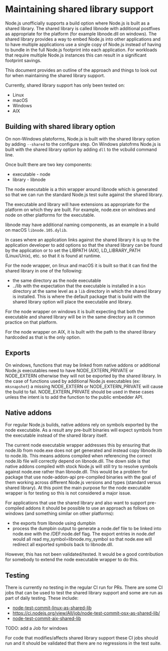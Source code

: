 # Maintaining shared library support

Node.js unofficially supports a build option where Node.js is built as
a shared library. The shared library is called libnode with additional postfixes
as appropriate for the platform (for example libnode.dll on windows). 
The shared library provides a way to embed Node.js into other
applications and to have multiple applications use a single copy of
Node.js instead of having to bundle in the full Node.js footprint
into each application. For workloads that require multiple Node.js
instances this can result in a significant footprint savings.

This document provides an outline of the approach and things to look
out for when maintaining the shared library support.

Currently, shared library support has only been tested on:

* Linux
* macOS
* Windows
* AIX

## Building with shared library option

On non-Windows platoforms, Node.js is built with the shared library
option by adding `--shared` to the configure step. On Windows
platofrms Node.js is built with the shared library option by
adding `dll` to the vcbuild command line.

Once built there are two key components:

* executable - node
* library - libnode

The node executable is a thin wrapper around libnode which is
generated so that we can run the standard Node.js test suite
against the shared library.

The executable and library will have extensions as appropriate
for the platform on which they are built. For
example, node.exe on windows and node on other platforms for
the executable.

libnode may have additional naming components, as an example
in a build on macOS `libnode.105.dylib`.

In cases where an application links against the shared
library it is up to the application developer to add options
so that the shared library can be found by the application or
to set the LIBPATH (AIX), LD\_LIBRARY\_PATH (Linux/Unix), etc.
so that it is found at runtime.

For the node wrapper, on linux and macOS it is built
so that it can find the shared library in one of
the following:

* the same directory as the node executable
* ../lib with the expectation that the executable is
  installed in a `bin` directory at the same level
  as a `lib` directory in which the shared library is
  installed. This is where the default package that
  is build with the shared library option will
  place the executable and library.
  
For the node wrapper on windows it is built expecting
that both the executable and shared library will
be in the same directory as it common practice on
that platform.

For the node wrapper on AIX, it is built with
the path to the shared library hardcoded as that
is the only option.

## Exports

On windows, functions that may be linked from native
addons or additional Node.js executables need to have
NODE_EXTERN_PRIVATE or NODE_EXTERN otherwise they will
not be exported by the shared library. In the case of
functions used by additional Node.js executables
(ex: `mksnapshot`) a missing NODE_EXTERN or 
NODE_EXTERN_PRIVATE will cause the build to fail.
NODE_EXTERN_PRIVATE should be used in these cases
unless the intent is to add the function to the
public embedder API.

## Native addons

For regular Node.js builds, native addons rely on symbols
exported by the node executable. As a result any
pre-built binaries will expect symbols from the executable
instead of the shared library itself.

The current node executable wrapper addresses this by
ensuring that node.lib from node.exe does not get generated
and instead copy libnode.lib to node.lib. This means addons
compiled when referencing the correct node.lib file will correctly
depend on libnode.dll. The down side is that native addons compiled
with stock Node.js will still try to resolve symbols against
node.exe rather than libnode.dll. This would be a problem for
package that use node-addon-api pre-compiled binaries with the
goal of them working across different Node.js versions and
types (standard versus shared library). At this point the
main purpose for the node executable wrapper is for testing
so this is not considered a major issue.

For applications that use the shared library and also
want to support pre-compiled addons it should be possible
to use an approach as follows on windows (and something similar
on other platforms):

* the exports from libnode using dumpbin
* process the dumpbin output to generate a node.def file to be linked
  into node.exe with the /DEF:node.def flag.
  The export entries in node.def would all read my\_symbol=libnode.my\_symbol
  so that node.exe will redirect all exported symbols back to libnode.dll.

However, this has not been validated/tested. It would be
a good contribution for somebody to extend the node executable
wrapper to do this.

## Testing

There is currently no testing in the regular CI run for PRs. There
are some CI jobs that can be used to test the shared library support and
some are run as part of daily testing. These include:

* [node-test-commit-linux-as-shared-lib](https://ci.nodejs.org/view/Node.js%20Daily/job/node-test-commit-linux-as-shared-lib/)
* <https://ci.nodejs.org/view/All/job/node-test-commit-osx-as-shared-lib/>
* [node-test-commit-aix-shared-lib](https://ci.nodejs.org/view/Node.js%20Daily/job/node-test-commit-aix-shared-lib/)

TODO: add a Job for windows

For code that modifies/affects shared library support these CI jobs should
run and it should be validated that there are no regressions in
the test suite.
